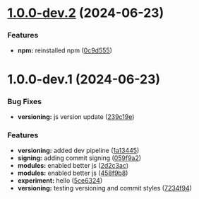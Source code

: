 # [1.0.0-dev.2](https://github.com/dandonahoe/dandonahoe.github.io/compare/v1.0.0-dev.1...v1.0.0-dev.2) (2024-06-23)

### Features

* **npm:** reinstalled npm ([0c9d555](https://github.com/dandonahoe/dandonahoe.github.io/commit/0c9d55556aa27fd13946f43b48ddc76142fd6411))

# 1.0.0-dev.1 (2024-06-23)

### Bug Fixes

* **versioning:** js version update ([239c19e](https://github.com/dandonahoe/dandonahoe.github.io/commit/239c19e6a7e6bb6ef4b56200fda6e297ea50ae20))

### Features

* **versioning:** added dev pipeline ([1a13445](https://github.com/dandonahoe/dandonahoe.github.io/commit/1a13445c629bf6081767759435b30e285bc974f0))
* **signing:** adding commit signing ([059f9a2](https://github.com/dandonahoe/dandonahoe.github.io/commit/059f9a2b6e48a93c186105fb0830c153134a6547))
* **modules:** enabled better js ([2d2c3ac](https://github.com/dandonahoe/dandonahoe.github.io/commit/2d2c3ac838b0881ea019e6c4487fc1d3d89a2190))
* **modules:** enabled better js ([458f9b8](https://github.com/dandonahoe/dandonahoe.github.io/commit/458f9b8b2e88188c36e018a990ddbf682578d34d))
* **experiment:** hello ([5ce6324](https://github.com/dandonahoe/dandonahoe.github.io/commit/5ce6324d2107c21cefeadea5214f65bb6c4aaaf8))
* **versioning:** testing versioning and commit styles ([7234f94](https://github.com/dandonahoe/dandonahoe.github.io/commit/7234f94ce289269cccdf7c5795e8402e90d783e3))
